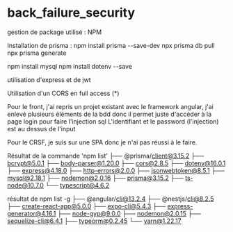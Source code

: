 # back_failure_security
 
gestion de package utilisé : NPM

Installation de prisma :
npm install prisma --save-dev
npx prisma db pull   
npx prisma generate

npm install mysql
npm install dotenv --save

utilisation d'express
et de jwt

Utilisation d'un CORS en full access (*)

Pour le front, j'ai repris un projet existant avec le framework angular, 
j'ai enlevé plusieurs éléments de la bdd donc il permet juste d'accéder à la page login pour faire l'injection sql
L'identifiant et le password (l'injection) est au dessus de l'input

Pour le CRSF, je suis sur une SPA donc je n'ai pas réussi à le faire.

Résultat de la commande 'npm list'
├── @prisma/client@3.15.2
├── bcrypt@5.0.1
├── body-parser@1.20.0
├── cors@2.8.5
├── dotenv@16.0.1
├── express@4.18.0
├── http-errors@2.0.0
├── jsonwebtoken@8.5.1
├── mysql@2.18.1
├── nodemon@2.0.16
├── prisma@3.15.2
├── ts-node@10.7.0
└── typescript@4.6.2

résultat de npm list -g
├── @angular/cli@13.2.4
├── @nestjs/cli@8.2.5
├── create-react-app@5.0.0
├── expo-cli@5.4.3
├── express-generator@4.16.1
├── node-gyp@9.0.0
├── nodemon@2.0.15
├── sequelize-cli@6.4.1
├── typeorm@0.2.45
└── yarn@1.22.17

